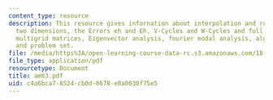 ```yaml
---
content_type: resource
description: This resource gives infornation about interpolation and restriction in
  two dimensions, the Errors eh and Eh, V-Cycles and W-Cycles and full multigrid,
  multigrid matrices, Eigenvector analysis, fourier modal analysis, algebraic multigrid
  and problem set.
file: /media/https%3A/open-learning-course-data-rc.s3.amazonaws.com/18-086-mathematical-methods-for-engineers-ii-spring-2006/c4a6bca78524cb0d0678e0a0030f75e5_am63.pdf
file_type: application/pdf
resourcetype: Document
title: am63.pdf
uid: c4a6bca7-8524-cb0d-0678-e0a0030f75e5
---
```

